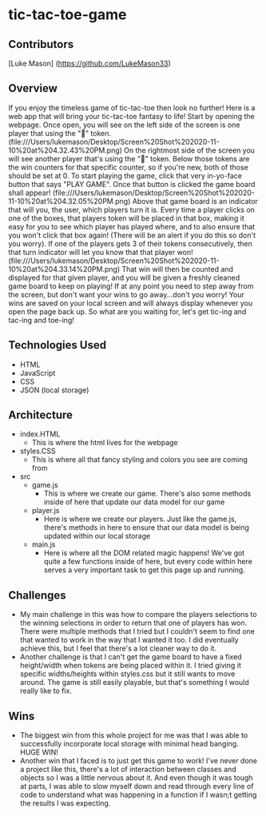# tic-tac-toe-game
## Contributors
[Luke Mason] (https://github.com/LukeMason33)

## Overview
If you enjoy the timeless game of tic-tac-toe then look no further! Here is a web app that will bring your tic-tac-toe fantasy to life! Start by opening the webpage. Once open, you will see on the left side of the screen is one player that using the "🔶" token.
(file:///Users/lukemason/Desktop/Screen%20Shot%202020-11-10%20at%204.32.43%20PM.png)
On the rightmost side of the screen you will see another player that's using the "🔷" token. Below those tokens are the win counters for that specific counter, so if you're new, both of those should be set at 0.
To start playing the game, click that very in-yo-face button that says "PLAY GAME". Once that button is clicked the game board shall appear!
(file:///Users/lukemason/Desktop/Screen%20Shot%202020-11-10%20at%204.32.05%20PM.png)
Above that game board is an indicator that will you, the user, which players turn it is. Every time a player clicks on one of the boxes, that players token will be placed in that box, making it easy for you to see which player has played where, and to also ensure that you won't click that box again! (There will be an alert if you do this so don't you worry). If one of the players gets 3 of their tokens consecutively, then that turn indicator will let you know that that player won!
(file:///Users/lukemason/Desktop/Screen%20Shot%202020-11-10%20at%204.33.14%20PM.png)
That win will then be counted and displayed for that given player, and you will be given a freshly cleaned game board to keep on playing! If at any point you need to step away from the screen, but don't want your wins to go away...don't you worry! Your wins are saved on your local screen and will always display whenever you open the page back up. So what are you waiting for, let's get tic-ing and tac-ing and toe-ing!

## Technologies Used
- HTML
- JavaScript
- CSS
- JSON (local storage)

## Architecture
- index.HTML
  - This is where the html lives for the webpage
- styles.CSS
  - This is where all that fancy styling and colors you see are coming from
- src
  - game.js
    - This is where we create our game. There's also some methods inside of here that update our data model for our game
  - player.js
    - Here is where we create our players. Just like the game.js, there's methods in here to ensure that our data model is being updated within our local storage
  - main.js
    - Here is where all the DOM related magic happens! We've got quite a few functions inside of here, but every code within here serves a very important task to get this page up and running.

## Challenges
- My main challenge in this was how to compare the players selections to the winning selections in order to return that one of players has won. There were multiple methods that I tried but I couldn't seem to find one that wanted to work in the way that I wanted it too. I did eventually achieve this, but I feel that there's a lot cleaner way to do it.
- Another challenge is that I can't get the game board to have a fixed height/width when tokens are being placed within it. I tried giving it specific widths/heights within styles.css but it still wants to move around. The game is still easily playable, but that's something I would really like to fix.

## Wins
- The biggest win from this whole project for me was that I was able to successfully incorporate local storage with minimal head banging. HUGE WIN!
- Another win that I faced is to just get this game to work! I've never done a project like this, there's a lot of interaction between classes and objects so I was a little nervous about it. And even though it was tough at parts, I was able to slow myself down and read through every line of code to understand what was happening in a function if I wasn;t getting the results I was expecting.
